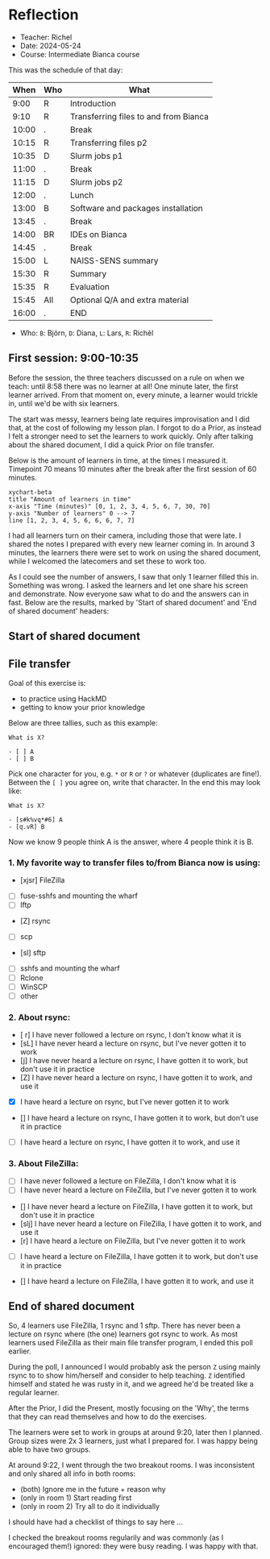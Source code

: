 # Reflection

- Teacher: Richel
- Date: 2024-05-24
- Course: Intermediate Bianca course

This was the schedule of that day:

When | Who  | What
-----|------|-------------------------
9:00 | R    | Introduction
9:10 | R    | Transferring files to and from Bianca
10:00| .    | Break
10:15| R    | Transferring files p2
10:35| D    | Slurm jobs p1
11:00| .    | Break
11:15| D    | Slurm jobs p2
12:00| .    | Lunch
13:00| B    | Software and packages installation
13:45| .    | Break
14:00| BR   | IDEs on Bianca
14:45| .    | Break
15:00| L    | NAISS-SENS summary
15:30| R    | Summary
15:35| R    | Evaluation
15:45| All  | Optional Q/A and extra material
16:00| .    | END

* Who: `B`: Björn, `D`: Diana, `L`: Lars, `R`: Richèl

## First session: 9:00-10:35

Before the session, the three teachers discussed on a rule 
on when we teach: until 8:58 there was no learner at all!
One minute later, the first learner arrived.
From that moment on, every minute, a learner would trickle in,
until we'd be with six learners.

The start was messy, learners being late requires improvisation
and I did that, at the cost of following my lesson plan.
I forgot to do a Prior, as instead I felt a stronger need to set the learners
to work quickly. Only after talking about the shared document,
I did a quick Prior on file transfer.

Below is the amount of learners in time, at the times I measured 
it. Timepoint 70 means 10 minutes after the break after the
first session of 60 minutes.


```mermaid
xychart-beta
title "Amount of learners in time"
x-axis "Time (minutes)" [0, 1, 2, 3, 4, 5, 6, 7, 30, 70]
y-axis "Number of learners" 0 --> 7
line [1, 2, 3, 4, 5, 6, 6, 6, 7, 7]
```

I had all learners turn on their camera, including those that were late.
I shared the notes I prepared with every new learner coming in.
In around 3 minutes, the learners there were set to work on using the shared document,
while I welcomed the latecomers and set these to work too.

As I could see the number of answers, I saw that only 1 learner filled this
in. Something was wrong. I asked the learners and let one share his screen
and demonstrate. Now everyone saw what to do and the answers can in fast.
Below are the results, marked by 'Start of shared document' 
and 'End of shared document' headers:

## Start of shared document

## File transfer

Goal of this exercise is:

- to practice using HackMD
- getting to know your prior knowledge

Below are three tallies, such as this example:

```
What is X?

- [ ] A
- [ ] B
```

Pick one character for you, e.g. `*` or `R` or `?` or whatever (duplicates are fine!). Between the `[ ]` you agree on, write that character. In the end this may look like:

```
What is X?

- [s#k%vq*#6] A
- [q.vR] B
```

Now we know 9 people think A is the answer, where 4 people think it is B.

### 1. My favorite way to transfer files to/from Bianca now is using:

- [xjsr] FileZilla
- [ ] fuse-sshfs and mounting the wharf
- [ ] lftp
- [Z] rsync
- [ ] scp
- [sl] sftp
- [ ] sshfs and mounting the wharf
- [ ] Rclone
- [ ] WinSCP
- [ ] other

### 2. About rsync:

- [ r] I have never followed a lecture on rsync, I don't know what it is
- [sL] I have never heard a lecture on rsync, but I've never gotten it to work
- [j] I have never heard a lecture on rsync, I have gotten it to work, but don't use it in practice
- [Z] I have never heard a lecture on rsync, I have gotten it to work, and use it
- [x] I have heard a lecture on rsync, but I've never gotten it to work
- [] I have heard a lecture on rsync, I have gotten it to work, but don't use it in practice
- [ ] I have heard a lecture on rsync, I have gotten it to work, and use it

### 3. About FileZilla:

- [ ] I have never followed a lecture on FileZilla, I don't know what it is
- [ ] I have never heard a lecture on FileZilla, but I've never gotten it to work
- [] I have never heard a lecture on FileZilla, I have gotten it to work, but don't use it in practice
- [slj] I have never heard a lecture on FileZilla, I have gotten it to work, and use it
- [r] I have heard a lecture on FileZilla, but I've never gotten it to work
- [ ] I have heard a lecture on FileZilla, I have gotten it to work, but don't use it in practice
- [] I have heard a lecture on FileZilla, I have gotten it to work, and use it

## End of shared document

So, 4 learners use FileZilla, 1 rsync and 1 sftp. 
There has never been a lecture on rsync where (the one) learners got rsync to work.
As most learners used FileZilla as their main file transfer program, 
I ended this poll earlier.

During the poll, I announced I would probably ask the
person `Z` using mainly rsync to 
to show him/herself and consider to help teaching.
`Z` identified himself and stated he was rusty in it,
and we agreed he'd be treated like a regular learner.

After the Prior, I did the Present, mostly focusing on the 'Why', the terms
that they can read themselves and how to do the exercises.

The learners were set to work in groups at around 9:20, later then I planned.
Group sizes were 2x 3 learners, just what I prepared for. I was happy being
able to have two groups.

At around 9:22, I went through the two breakout rooms. 
I was inconsistent and only shared all info in both rooms:

- (both) Ignore me in the future + reason why
- (only in room 1) Start reading first
- (only in room 2) Try all to do it individually

I should have had a checklist of things to say here ...

I checked the breakout rooms regularily and
was commonly (as I encouraged them!) ignored:
they were busy reading. I was happy with that.










